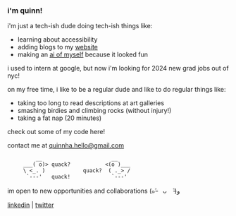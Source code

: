 ### i'm quinn!

i'm just a tech-ish dude doing tech-ish things like:
- learning about accessibility
- adding blogs to my [website](https://www.quinnha.xyz/)
- making an [ai of myself](https://www.quinnha.xyz/quinn-ai) because it looked fun

i used to intern at google, but now i'm looking for 2024 new grad jobs out of nyc!

on my free time, i like to be a regular dude and like to do regular things like:
- taking too long to read descriptions at art galleries 
- smashing birdies and climbing rocks (without injury!)
- taking a fat nap (20 minutes)

check out some of my code here! 

contact me at [quinnha.hello@gmail.com](mailto:quinnha.hello@gmail.com) 





             __                      __
         ___( o)> quack?           <(o )___
         \ <_. )            quack?  ( ._> /
          `---'   quack!             `---'   

im open to new opportunities and collaborations <nobr>(๑˃̵　ᴗ　˂̵)و</nobr>

[linkedin](https://www.linkedin.com/in/quinn-ha/) | [twitter](https://twitter.com/qvinnh)

<!--
**quinnha/quinnha** is a ✨ _special_ ✨ repository because its `README.md` (this file) appears on your GitHub profile.

Here are some ideas to get you started:

- 🔭 I’m currently working on ...
- 🌱 I’m currently learning ...
- 👯 I’m looking to collaborate on ...
- 🤔 I’m looking for help with ...
- 💬 Ask me about ...
- 📫 How to reach me: ...
- 😄 Pronouns: ...
- ⚡ Fun fact: ...
-->
